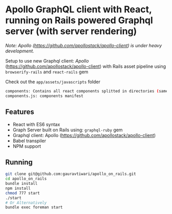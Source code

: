 # Apollo GraphQL client with React, running on Rails powered Graphql server (with server rendering)
*Note: Apollo (https://github.com/apollostack/apollo-client) is under heavy development.*

Setup to use new Graphql client: *Apollo* (https://github.com/apollostack/apollo-client) with Rails asset pipeline using `browserify-rails` and `react-rails` gem

Check out the `app/assets/javascripts` folder

```bash
components: Contains all react components splitted in directories (same namespace as rails views)
components.js: components manifest
```
## Features
* React with ES6 syntax
* Graph Server built on Rails using: `graphql-ruby` gem
* Graphql client: Apollo (https://github.com/apollostack/apollo-client)
* Babel transpiler
* NPM support

## Running
```bash
git clone git@github.com:gauravtiwari/apollo_on_rails.git
cd apollo_on_rails
bundle install
npm install
chmod 777 start
./start
# Or Alternatively
bundle exec foreman start
```
